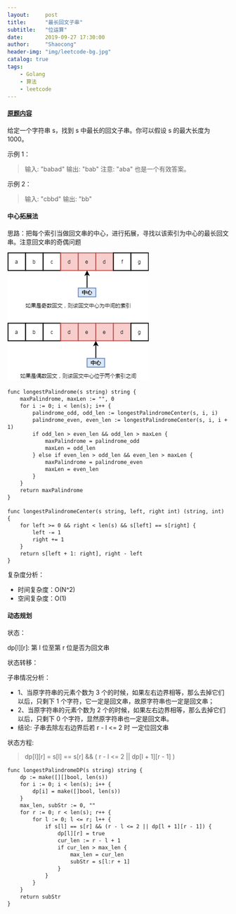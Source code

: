 ```yaml
---
layout:     post
title:      "最长回文子串"
subtitle:   "位运算"
date:       2019-09-27 17:30:00
author:     "Shaocong"
header-img: "img/leetcode-bg.jpg"
catalog: true
tags:
    - Golang
    - 算法
    - leetcode
---
```


#### [原题内容](https://leetcode-cn.com/problems/longest-palindromic-substring/)

给定一个字符串 s，找到 s 中最长的回文子串。你可以假设 s 的最大长度为 1000。

示例 1：

> 输入: "babad"
> 输出: "bab"
> 注意: "aba" 也是一个有效答案。

示例 2：

> 输入: "cbbd"
> 输出: "bb"

#### 中心拓展法

思路：把每个索引当做回文串的中心，进行拓展，寻找以该索引为中心的最长回文串。注意回文串的奇偶问题

![回文串的奇偶问题](/img/in-post/2019-9-27-palindrome.png)

```golang
func longestPalindrome(s string) string {
    maxPalindrome, maxLen := "", 0
    for i := 0; i < len(s); i++ {
        palindrome_odd, odd_len := longestPalindromeCenter(s, i, i)
        palindrome_even, even_len := longestPalindromeCenter(s, i, i + 1)
        if odd_len > even_len && odd_len > maxLen {
            maxPalindrome = palindrome_odd
            maxLen = odd_len
        } else if even_len > odd_len && even_len > maxLen {
            maxPalindrome = palindrome_even
            maxLen = even_len
        }
    }
    return maxPalindrome
}

func longestPalindromeCenter(s string, left, right int) (string, int) {
    for left >= 0 && right < len(s) && s[left] == s[right] {
        left -= 1
        right += 1
    }
    return s[left + 1: right], right - left
}
```

复杂度分析：

* 时间复杂度：O(N^2)
* 空间复杂度：O(1)

#### 动态规划

状态：

dp[l][r]: 第 l 位至第 r 位是否为回文串

状态转移：

子串情况分析：
* 1、当原字符串的元素个数为 3 个的时候，如果左右边界相等，那么去掉它们以后，只剩下 1 个字符，它一定是回文串，故原字符串也一定是回文串；
* 2、当原字符串的元素个数为 2 个的时候，如果左右边界相等，那么去掉它们以后，只剩下 0 个字符，显然原字符串也一定是回文串。
* 结论: 子串去除左右边界后若 r - l <= 2 时 一定位回文串

状态方程:

> dp[l][r] = s[l] == s[r] && ( r - l <= 2 || dp[l + 1][r - 1] )

```golang
func longestPalindromeDP(s string) string {
    dp := make([][]bool, len(s))
    for i := 0; i < len(s); i++ {
        dp[i] = make([]bool, len(s))
    }
    max_len, subStr := 0, ""
    for r := 0; r < len(s); r++ {
        for l := 0; l <= r; l++ {
            if s[l] == s[r] && (r - l <= 2 || dp[l + 1][r - 1]) {
                dp[l][r] = true
                cur_len := r - l + 1
                if cur_len > max_len {
                    max_len = cur_len
                    subStr = s[l:r + 1]
                }
            }
        }
    }
    return subStr
}
```